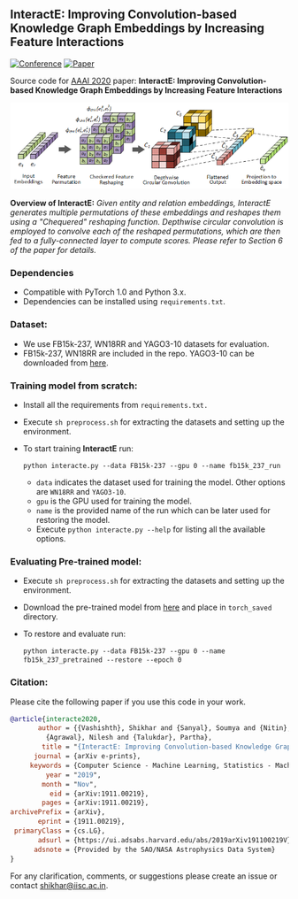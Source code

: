 ## InteractE: Improving Convolution-based Knowledge Graph Embeddings by Increasing Feature Interactions

[![Conference](http://img.shields.io/badge/AAAI-2020-4b44ce.svg)](https://aaai.org/Conferences/AAAI-20/) [![Paper](http://img.shields.io/badge/paper-arxiv.1911.00219-B31B1B.svg)](https://arxiv.org/abs/1911.00219)

Source code for [AAAI 2020](https://aaai.org/Conferences/AAAI-20/) paper: **InteractE: Improving Convolution-based Knowledge Graph Embeddings by Increasing Feature Interactions**

![](./overview.png)

**Overview of InteractE:** *Given entity and relation embeddings, InteractE generates multiple permutations of these embeddings and reshapes them using a "Chequered" reshaping function. Depthwise circular convolution is employed to convolve each of the reshaped permutations, which are then fed to a fully-connected layer to compute scores. Please refer to Section 6 of the paper for details.*

### Dependencies

- Compatible with PyTorch 1.0 and Python 3.x.
- Dependencies can be installed using `requirements.txt`.

### Dataset:

- We use FB15k-237,  WN18RR and YAGO3-10 datasets for evaluation. 
- FB15k-237,  WN18RR are included in the repo. YAGO3-10 can be downloaded from [here](https://drive.google.com/drive/folders/186yl5MetAx_ialN0fOCvrtnBiKRJdzXO?usp=sharing). 

### Training model from scratch:

- Install all the requirements from `requirements.txt.`

- Execute `sh preprocess.sh` for extracting the datasets and setting up the environment. 

- To start training **InteractE** run:

  ```shell
  python interacte.py --data FB15k-237 --gpu 0 --name fb15k_237_run
  ```
  - `data` indicates the dataset used for training the model. Other options are `WN18RR` and `YAGO3-10`.
  - `gpu` is the GPU used for training the model.
  - `name` is the provided name of the run which can be later used for restoring the model.
  - Execute `python interacte.py --help` for listing all the available options.

### Evaluating Pre-trained model:

* Execute `sh preprocess.sh` for extracting the datasets and setting up the environment. 

* Download the pre-trained model from [here](https://drive.google.com/open?id=1ffwqdnJFm1A14n7Cph7XVXX6TKY4BOv1) and place in `torch_saved` directory. 

* To restore and evaluate run:

  ```shell
  python interacte.py --data FB15k-237 --gpu 0 --name fb15k_237_pretrained --restore --epoch 0
  ```

### Citation:
Please cite the following paper if you use this code in your work.

```bibtex
@article{interacte2020,
       author = {{Vashishth}, Shikhar and {Sanyal}, Soumya and {Nitin}, Vikram and
         {Agrawal}, Nilesh and {Talukdar}, Partha},
        title = "{InteractE: Improving Convolution-based Knowledge Graph Embeddings by Increasing Feature Interactions}",
      journal = {arXiv e-prints},
     keywords = {Computer Science - Machine Learning, Statistics - Machine Learning},
         year = "2019",
        month = "Nov",
          eid = {arXiv:1911.00219},
        pages = {arXiv:1911.00219},
archivePrefix = {arXiv},
       eprint = {1911.00219},
 primaryClass = {cs.LG},
       adsurl = {https://ui.adsabs.harvard.edu/abs/2019arXiv191100219V},
      adsnote = {Provided by the SAO/NASA Astrophysics Data System}
}
```

For any clarification, comments, or suggestions please create an issue or contact [shikhar@iisc.ac.in](http://shikhar-vashishth.github.io).
